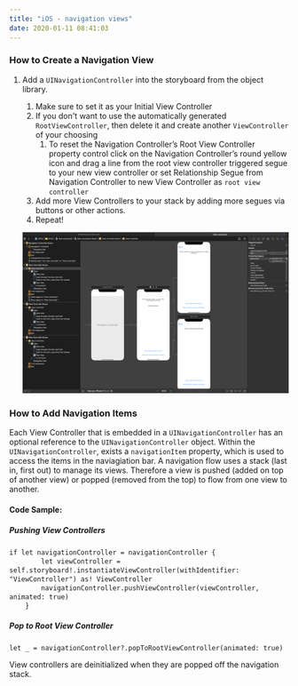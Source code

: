 ```yaml
---
title: "iOS - navigation views"
date: 2020-01-11 08:41:03
---
```


### How to Create a Navigation View

1. Add a `UINavigationController` into the storyboard from the object library. 
    1. Make sure to set it as your Initial View Controller
    1. If you don't want to use the automatically generated `RootViewController`, then delete it and create another `ViewController` of your choosing
        1. To reset the Navigation Controller’s Root View Controller property control click on the Navigation Controller’s round yellow icon and drag a line from the root view controller triggered segue to your new view controller or set Relationship Segue from Navigation Controller to new View Controller as `root view controller`
    1. Add more View Controllers to your stack by adding more segues via buttons or other actions.
    1. Repeat!

    ![navigation-views](../images/navigation-views.png)
     

### How to Add Navigation Items

Each View Controller that is embedded in a `UINavigationController` has an optional reference to the `UINavigationController` object. Within the `UINavigationController`, exists a `navigationItem` property, which is used to access the items in the naviagiation bar. A navigation flow uses a stack (last in, first out) to manage its views. Therefore a view is pushed (added on top of another view) or popped (removed from the top) to flow from one view to another.


#### Code Sample:

##### Pushing View Controllers

    if let navigationController = navigationController {
            let viewController = self.storyboard!.instantiateViewController(withIdentifier: "ViewController") as! ViewController
            navigationController.pushViewController(viewController, animated: true)
        }


##### Pop to Root View Controller

    let _ = navigationController?.popToRootViewController(animated: true)

View controllers are deinitialized when they are popped off the navigation stack.




